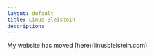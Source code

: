 ```yaml
---
layout: default
title: Linus Bleistein 
description: 
---
```


My website has moved [here)(linusbleistein.com)

